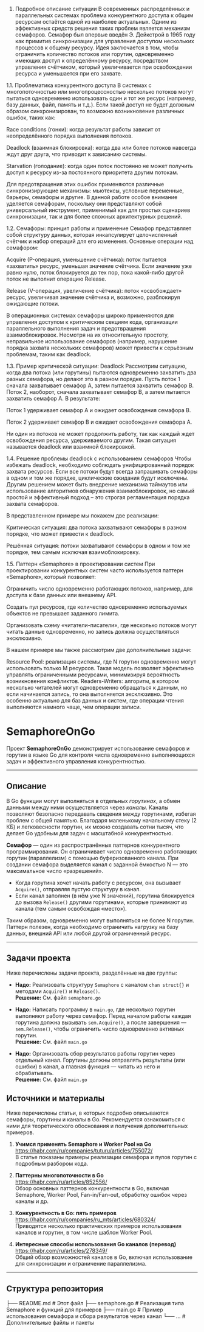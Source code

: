 1. Подробное описание ситуации
В современных распределённых и параллельных системах проблема конкурентного доступа к общим ресурсам остаётся одной из наиболее актуальных. Одним из эффективных средств решения таких проблем является механизм семафоров. Семафор был впервые введён Э. Дейкстрой в 1965 году как примитив синхронизации для управления доступом нескольких процессов к общему ресурсу. Идея заключается в том, чтобы ограничить количество потоков или горутин, одновременно имеющих доступ к определённому ресурсу, посредством управления счётчиком, который увеличивается при освобождении ресурса и уменьшается при его захвате.

1.1. Проблематика конкурентного доступа
В системах с многопоточностью или многопроцессностью несколько потоков могут пытаться одновременно использовать один и тот же ресурс (например, базу данных, файл, память и т.д.). Если такой доступ не будет должным образом синхронизирован, то возможно возникновение различных ошибок, таких как:

Race conditions (гонки): когда результат работы зависит от неопределённого порядка выполнения потоков.

Deadlock (взаимная блокировка): когда два или более потоков навсегда ждут друг друга, что приводит к зависанию системы.

Starvation (голодание): когда один поток постоянно не может получить доступ к ресурсу из-за постоянного приоритета другим потокам.

Для предотвращения этих ошибок применяются различные синхронизирующие механизмы: мьютексы, условные переменные, барьеры, семафоры и другие. В данной работе особое внимание уделяется семафорам, поскольку они представляют собой универсальный инструмент, применимый как для простых сценариев синхронизации, так и для более сложных архитектурных решений.

1.2. Семафоры: принцип работы и применение
Семафор представляет собой структуру данных, которая инкапсулирует целочисленный счётчик и набор операций для его изменения. Основные операции над семафором:

Acquire (P-операция, уменьшение счётчика): поток пытается «захватить» ресурс, уменьшая значение счётчика. Если значение уже равно нулю, поток блокируется до тех пор, пока какой-либо другой поток не выполнит операцию Release.

Release (V-операция, увеличение счётчика): поток «освобождает» ресурс, увеличивая значение счётчика и, возможно, разблокируя ожидающие потоки.

В операционных системах семафоры широко применяются для управления доступом к критическим секциям кода, организации параллельного выполнения задач и предотвращения взаимоблокировок. Несмотря на их относительную простоту, неправильное использование семафоров (например, нарушение порядка захвата нескольких семафоров) может привести к серьёзным проблемам, таким как deadlock.

1.3. Пример критической ситуации: Deadlock
Рассмотрим ситуацию, когда два потока (или горутины) пытаются одновременно захватить два разных семафора, но делают это в разном порядке. Пусть поток 1 сначала захватывает семафор A, затем пытается захватить семафор B. Поток 2, наоборот, сначала захватывает семафор B, а затем пытается захватить семафор A. В результате:

Поток 1 удерживает семафор A и ожидает освобождения семафора B.

Поток 2 удерживает семафор B и ожидает освобождения семафора A.

Ни один из потоков не может продолжить работу, так как каждый ждет освобождения ресурса, удерживаемого другим. Такая ситуация называется deadlock или взаимной блокировкой.

1.4. Решение проблемы deadlock с использованием семафоров
Чтобы избежать deadlock, необходимо соблюдать унифицированный порядок захвата ресурсов. Если все потоки будут всегда запрашивать семафоры в одном и том же порядке, циклические ожидания будут исключены. Другим решением может быть внедрение механизма таймаутов или использование алгоритмов обнаружения взаимоблокировок, но самый простой и эффективный подход – это строгая регламентация порядка захвата семафоров.

В представленном примере мы покажем две реализации:

Критическая ситуация: два потока захватывают семафоры в разном порядке, что может привести к deadlock.

Решённая ситуация: потоки захватывают семафоры в одном и том же порядке, тем самым исключая взаимоблокировку.

1.5. Паттерн «Semaphore» в проектировании систем
При проектировании конкурентных систем часто используется паттерн «Semaphore», который позволяет:

Ограничить число одновременно работающих потоков, например, для доступа к базе данных или внешнему API.

Создать пул ресурсов, где количество одновременно используемых объектов не превышает заданного лимита.

Организовать схему «читатели-писатели», где несколько потоков могут читать данные одновременно, но запись должна осуществляться эксклюзивно.

В нашем примере мы также рассмотрим две дополнительные задачи:

Resource Pool: реализация системы, где N горутин одновременно могут использовать только M ресурсов. Такая модель позволяет эффективно управлять ограниченными ресурсами, минимизируя вероятность возникновения конфликтов.
Readers-Writers: алгоритм, в котором несколько читателей могут одновременно обращаться к данным, но если начинается запись, то она выполняется эксклюзивно. Это особенно актуально для баз данных и систем, где операции чтения выполняются намного чаще, чем операции записи.

# SemaphoreOnGo

Проект **SemaphoreOnGo** демонстрирует использование семафоров и горутин в языке Go для контроля числа одновременно выполняющихся задач и эффективного управления конкурентностью.

---

## Описание

В Go функции могут выполняться в отдельных *горутинах*, а обмен данными между ними осуществляется через *каналы*. Каналы позволяют безопасно передавать сведения между горутинами, избегая проблем с общей памятью. Благодаря маленькому начальному стеку (2 КБ) и легковесности горутин, их можно создавать сотни тысяч, что делает Go удобным для задач с масштабной конкурентностью.

**Семафор** — один из распространённых паттернов конкурентного программирования. Он ограничивает число одновременно работающих горутин (параллелизм) с помощью буферизованного канала. При создании семафора выделяется канал с заданной ёмкостью N — это максимальное число «разрешений». 
- Когда горутина хочет начать работу с ресурсом, она вызывает `Acquire()`, отправляя пустую структуру в канал.  
- Если канал заполнен (в нём уже N значений), горутина блокируется до вызова `Release()` другими горутинами, которые принимают из канала (тем самым освобождая «место»).  

Таким образом, одновременно могут выполняться не более N горутин. Паттерн полезен, когда необходимо ограничить нагрузку на базу данных, внешний API или любой другой ограниченный ресурс.

---

## Задачи проекта

Ниже перечислены задачи проекта, разделённые на две группы:

- **Надо:** Реализовать структуру `Semaphore` с каналом `chan struct{}` и методами `Acquire()` и `Release()`.  
  **Решение:** См. файл `semaphore.go`

- **Надо:** Написать программу в `main.go`, где несколько горутин выполняют работу через семафор. Перед началом работы каждая горутина должна вызывать `sem.Acquire()`, а после завершения — `sem.Release()`, чтобы ограничить число одновременно активных горутин.  
  **Решение:** См. файл `main.go`

- **Надо:** Организовать сбор результатов работы горутин через отдельный канал. Горутины должны отправлять результаты (или ошибки) в канал, а главная функция — читать из него и обрабатывать.  
  **Решение:** См. файл `main.go`

## Источники и материалы

Ниже перечислены статьи, в которых подробно описываются семафоры, горутины и каналы в Go. Рекомендуется ознакомиться с ними для теоретического обоснования и получения дополнительных примеров.

1. **Учимся применять Semaphore и Worker Pool на Go**  
   <https://habr.com/ru/companies/tuturu/articles/755072/>  
   В статье показаны примеры реализации семафора и пулов горутин с подробным разбором кода.

2. **Паттерны многопоточности в Go**  
   <https://habr.com/ru/articles/852556/>  
   Обзор основных паттернов конкурентности в Go, включая Semaphore, Worker Pool, Fan-in/Fan-out, обработку ошибок через каналы и др.

3. **Конкурентность в Go: пять примеров**  
   <https://habr.com/ru/companies/ru_mts/articles/680324/>  
   Приводятся несколько практических примеров использования каналов и горутин, в том числе шаблон Worker Pool.

4. **Интересные способы использования Go каналов (перевод)**  
   <https://habr.com/ru/articles/278349/>  
   Общий обзор возможностей каналов в Go, включая использование для синхронизации и ограничение параллелизма.

---

## Структура репозитория

├── README.md        # Этот файл
├── semaphore.go     # Реализация типа Semaphore и функций для примеров
├── main.go          # Пример использования семафора и сбора результатов через канал
└── …              # Дополнительные файлы и пакеты
